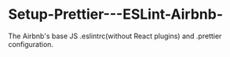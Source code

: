 # Setup-Prettier---ESLint-Airbnb-

The Airbnb's base JS .eslintrc(without React plugins) and .prettier configuration.

